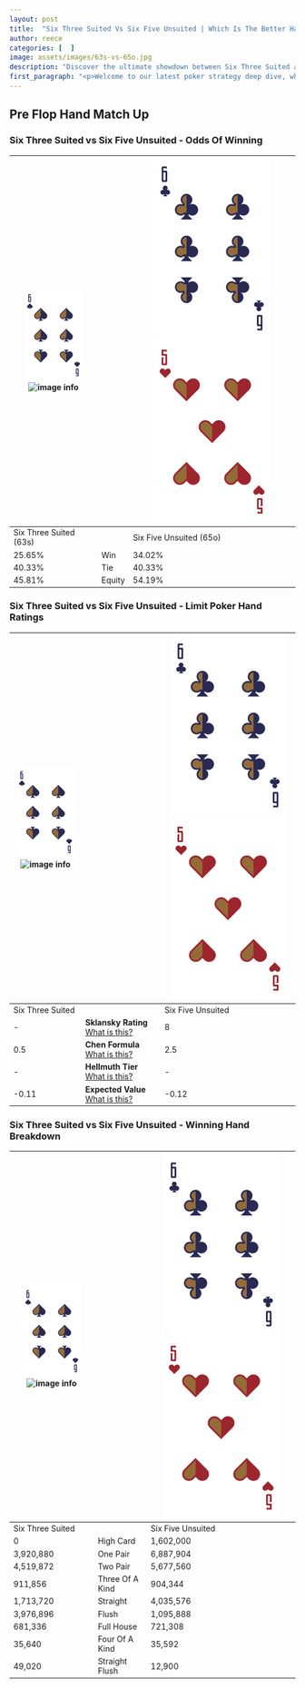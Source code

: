 ```yaml
---
layout: post
title:  "Six Three Suited Vs Six Five Unsuited | Which Is The Better Hand In Poker? A Complete Guide"
author: reece
categories: [  ]
image: assets/images/63s-vs-65o.jpg
description: "Discover the ultimate showdown between Six Three Suited and Six Five Unsuited in poker! Uncover the odds, strategies, and scenarios where one hand triumphs over the other. Get ready to up your poker game with this thrilling analysis."
first_paragraph: "<p>Welcome to our latest poker strategy deep dive, where we're pitting two distinct hands against each other in a high-stakes showdown: Six Three Suited vs Six Five Unsuited.</p><p>In the dynamic world of poker, every decision counts, and knowing which hand holds the upper hand is key to your success at the table.</p><p>In this article, we'll dissect these two hands, explore the scenarios where one dominates the other, and equip you with the knowledge to make strategic choices that can tip the odds in your favor.</p><p>Get ready to unravel the intriguing dynamics of these poker hands and elevate your game to new heights.</p>"
---
```




[comment]: # (sp0)

## Pre Flop Hand Match Up

<div class="table hand-ratings" markdown="1"> 



### Six Three Suited vs Six Five Unsuited - Odds Of Winning


    
| ![image info](assets/images/hand1/6.png) ![image info](assets/images/hand1/3s.png) |  | ![image info](assets/images/hand2/6.png) ![image info](assets/images/hand2/5o.png) |
| -------- | -------- | -------- |
| Six Three Suited (63s) |  | Six Five Unsuited (65o) |
| 25.65% | Win | 34.02% |
| 40.33% | Tie | 40.33% |
| 45.81% | Equity | 54.19% |




[comment]: # (sp1)



### Six Three Suited vs Six Five Unsuited - Limit Poker Hand Ratings


    
| ![image info](assets/images/hand1/6.png) ![image info](assets/images/hand1/3s.png) |  | ![image info](assets/images/hand2/6.png) ![image info](assets/images/hand2/5o.png) |
| -------- | -------- | -------- |
| Six Three Suited |  | Six Five Unsuited |
| - | **Sklansky Rating** [What is this?](/sklansky-rating-explained) | 8 |
| 0.5 | **Chen Formula** [What is this?](/chen-formula-explained) | 2.5 |
| - | **Hellmuth Tier** [What is this?](/Hellmuth-tier-explained) | - |
| -0.11 | **Expected Value** [What is this?](/expected-value-explained) | -0.12 |




[comment]: # (sp2)



### Six Three Suited vs Six Five Unsuited - Winning Hand Breakdown


    
| ![image info](assets/images/hand1/6.png) ![image info](assets/images/hand1/3s.png) |  | ![image info](assets/images/hand2/6.png) ![image info](assets/images/hand2/5o.png) |
| -------- | -------- | -------- |
| Six Three Suited |  | Six Five Unsuited |
| 0 | High Card | 1,602,000 |
| 3,920,880 | One Pair | 6,887,904 |
| 4,519,872 | Two Pair | 5,677,560 |
| 911,856 | Three Of A Kind | 904,344 |
| 1,713,720 | Straight | 4,035,576 |
| 3,976,896 | Flush | 1,095,888 |
| 681,336 | Full House | 721,308 |
| 35,640 | Four Of A Kind | 35,592 |
| 49,020 | Straight Flush | 12,900 |




[comment]: # (sp3)



</div>

[comment]: # (sp4)



[comment]: # (sp5)

